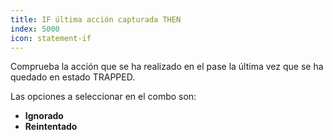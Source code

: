 ```yaml
---
title: IF última acción capturada THEN
index: 5000
icon: statement-if
---
```


Comprueba la acción que se ha realizado en el pase la última vez que se ha quedado en estado
TRAPPED.

Las opciones a seleccionar en el combo son:

- **Ignorado**
- **Reintentado**

